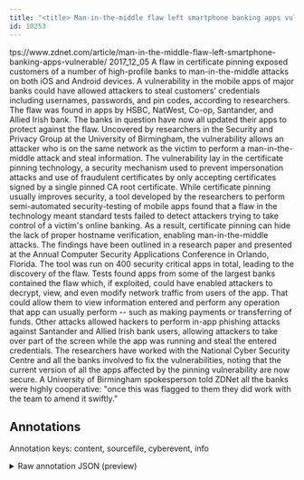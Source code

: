```yaml
---
title: "<title> Man-in-the-middle flaw left smartphone banking apps vulnerable   </title>"
id: 10253
---
```


<title> Man-in-the-middle flaw left smartphone banking apps vulnerable   </title>
<source> tps://www.zdnet.com/article/man-in-the-middle-flaw-left-smartphone-banking-apps-vulnerable/ </source>
<date> 2017_12_05 </date>
<text>
A flaw in certificate pinning exposed customers of a number of high-profile banks to man-in-the-middle attacks on both iOS and Android devices.
A vulnerability in the mobile apps of major banks could have allowed attackers to steal customers' credentials including usernames, passwords, and pin codes, according to researchers.
 The flaw was found in apps by HSBC, NatWest, Co-op, Santander, and Allied Irish bank. The banks in question have now all updated their apps to protect against the flaw.
Uncovered by researchers in the Security and Privacy Group at the University of Birmingham, the vulnerability allows an attacker who is on the same network as the victim to perform a man-in-the-middle attack and steal information.
The vulnerability lay in the certificate pinning technology, a security mechanism used to prevent impersonation attacks and use of fraudulent certificates by only accepting certificates signed by a single pinned CA root certificate.
While certificate pinning usually improves security, a tool developed by the researchers to perform semi-automated security-testing of mobile apps found that a flaw in the technology meant standard tests failed to detect attackers trying to take control of a victim's online banking. As a result, certificate pinning can hide the lack of proper hostname verification, enabling man-in-the-middle attacks.
The findings have been outlined in a research paper and presented at the Annual Computer Security Applications Conference in Orlando, Florida. The tool was run on 400 security critical apps in total, leading to the discovery of the flaw.
Tests found apps from some of the largest banks contained the flaw which, if exploited, could have enabled attackers to decrypt, view, and even modify network traffic from users of the app. That could allow them to view information entered and perform any operation that app can usually perform -- such as making payments or transferring of funds.
Other attacks allowed hackers to perform in-app phishing attacks against Santander and Allied Irish bank users, allowing attackers to take over part of the screen while the app was running and steal the entered credentials.
The researchers have worked with the National Cyber Security Centre and all the banks involved to fix the vulnerabilities, noting that the current version of all the apps affected by the pinning vulnerability are now secure.
A University of Birmingham spokesperson told ZDNet all the banks were highly cooperative: "once this was flagged to them they did work with the team to amend it swiftly."  
</text>



## Annotations

Annotation keys: content, sourcefile, cyberevent, info

<details>
<summary>Raw annotation JSON (preview)</summary>

```json
{
  "content": "A flaw in certificate pinning exposed customers of a number of high-profile banks to man-in-the-middle attacks on both iOS and Android devices. A vulnerability in the mobile apps of major banks could have allowed attackers to steal customers' credentials including usernames, passwords, and pin codes, according to researchers.  The flaw was found in apps by HSBC, NatWest, Co-op, Santander, and Allied Irish bank. The banks in question have now all updated their apps to protect against the flaw. Uncovered by researchers in the Security and Privacy Group at the University of Birmingham, the vulnerability allows an attacker who is on the same network as the victim to perform a man-in-the-middle attack and steal information. The vulnerability lay in the certificate pinning technology, a security mechanism used to prevent impersonation attacks and use of fraudulent certificates by only accepting certificates signed by a single pinned CA root certificate. While certificate pinning usually improves security, a tool developed by the researchers to perform semi-automated security-testing of mobile apps found that a flaw in the technology meant standard tests failed to detect attackers trying to take control of a victim's online banking. As a result, certificate pinning can hide the lack of proper hostname verification, enabling man-in-the-middle attacks. The findings have been outlined in a research paper and presented at the Annual Computer Security Applications Conference in Orlando, Florida. The tool was run on 400 security critical apps in total, leading to the discovery of the flaw. Tests found apps from some of the largest banks contained the flaw which, if exploited, could have enabled attackers to decrypt, view, and even modify network traffic from users of the app. That could allow them to view information entered and perform any operation that app can usually perform -- such as making payments or transferring of funds. Other attacks allowed hackers to perform in-app phishing attacks against Santander and Allied Irish bank users, allowing attackers to take over part of the screen while the app was running and steal the entered credentials. The researchers have worked with the National Cyber Security Centre and all the banks involved to fix the vulnerabilities, noting that the current version of all the apps affected by the pinning vulnerability are now secure. A University of Birmingham spokesperson told ZDNet all the banks were highly cooperative: \"once this was flagged to them they did work with the team to amend it swiftly.\"  ",
  "sourcefile": "10253.txt",
  "cyberevent": {
    "hopper": [
      {
        "index": 0,
        "relation": "Same",
        "events": [
          {
            "index": "E2",
            "type": "Vulnerability-related",
            "realis": "Actual",
            "nugget": {
              "startOffset": 338,
              "index": "T7",
              "endOffset": 347,
              "text": "was found"
            },
            "argument": [
              {
                "index": "T8",
                "text": "The flaw",
                "endOffset": 337,
                "role": {
                  "type": "Vulnerability"
                },
                "startOffset": 329,
                "type": "Vulnerability"
              },
              {
                "index": "T9",
                "external_reference": {
                  "wikidataid": "Q368215"
                },
                "endOffset": 355,
                "role": {
                  "type": "Vulnerable_System"
                },
                "text": "apps",
                "startOffset": 351,
                "type": "Software"
              },
              {
                "index": "T10",
                "external_reference": {
                  "dbpediaURI": "http://dbpedia.org/resource/HSBC",
                  "wikidataid": "Q190464"
                },
                "endOffset": 363,
                
```
</details>
